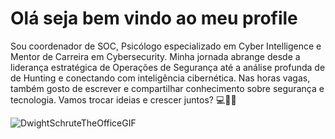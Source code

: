 # Olá seja bem vindo ao meu profile
Sou coordenador de SOC, Psicólogo especializado em Cyber Intelligence e Mentor de Carreira em Cybersecurity. 
Minha jornada abrange desde a liderança estratégica de Operações de Segurança até a análise profunda de de Hunting e conectando com inteligência cibernética. Nas horas vagas, também gosto de escrever e compartilhar conhecimento sobre segurança e tecnologia. Vamos trocar ideias e crescer juntos? 💻🧠🦠

![DwightSchruteTheOfficeGIF](https://github.com/Ridd1kulusC0d3r/Config_profile/assets/142614578/3296237a-1776-42c3-9507-69d787287c73)

